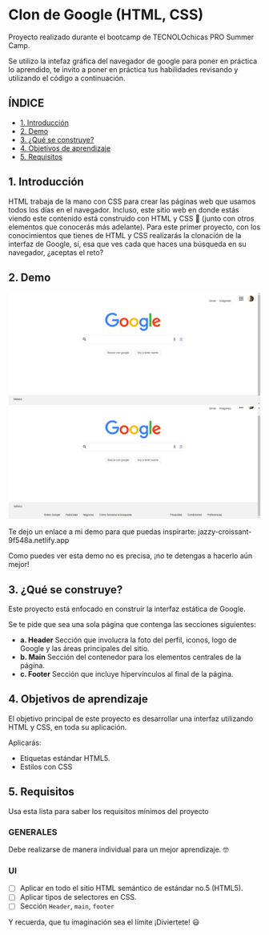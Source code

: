 # Clon de Google (HTML, CSS)

Proyecto realizado durante el bootcamp de TECNOLOchicas PRO Summer Camp.

Se utilizo la intefaz gráfica del navegador de google para poner en práctica lo aprendido, te invito a poner en práctica tus habilidades revisando y utilizando el código a continuación.

## ÍNDICE

* [1. Introducción](https://github.com/marianavaldesp/clon-de-google/blob/main/README.md#1-introducci%C3%B3n)
* [2. Demo](https://github.com/marianavaldesp/clon-de-google/blob/main/README.md#2-demo)
* [3. ¿Qué se construye?](https://github.com/marianavaldesp/clon-de-google/blob/main/README.md#3-qu%C3%A9-se-construye)
* [4. Objetivos de aprendizaje](https://github.com/marianavaldesp/clon-de-google/blob/main/README.md#4-objetivos-de-aprendizaje)
* [5. Requisitos](https://github.com/marianavaldesp/clon-de-google/blob/main/README.md#5-requisitos)

## 1. Introducción 

HTML trabaja de la mano con CSS para crear las páginas web que usamos todos los días en el navegador. Incluso, este sitio web en donde estás viendo este contenido está construido con HTML y CSS 🤯 (junto con otros elementos que conocerás más adelante). Para este primer proyecto, con los conocimientos que tienes de HTML y CSS realizarás la clonación de la interfaz de Google, sí, esa que ves cada que haces una búsqueda en su navegador, ¿aceptas el reto? 

## 2. Demo
![imagen](https://github.com/marianavaldesp/clon-de-google/blob/main/imagenes/clon1.png)
![imagen](https://github.com/marianavaldesp/clon-de-google/blob/main/imagenes/clon2.png)

Te dejo un enlace a mi demo para que puedas inspirarte: jazzy-croissant-9f548a.netlify.app

Como puedes ver esta demo no es precisa, ¡no te detengas a hacerlo aún mejor!

## 3. ¿Qué se construye?

Este proyecto está enfocado en construir la interfaz estática de Google.

Se te pide que sea una sola página que contenga las secciones siguientes:
  - **a. Header**
    Sección que involucra la foto del perfil, iconos, logo de Google y las áreas principales del sitio.
  - **b. Main**
    Sección del contenedor para los elementos centrales de la página. 
  - **c. Footer**
    Sección que incluye hipervínculos al final de la página.

## 4. Objetivos de aprendizaje

El objetivo principal de este proyecto es desarrollar una interfaz utilizando HTML y CSS, en toda su aplicación.

Aplicarás:

- Etiquetas estándar HTML5.
- Estilos con CSS

## 5. Requisitos

Usa esta lista para saber los requisitos mínimos del proyecto

### GENERALES

Debe realizarse de manera individual para un mejor aprendizaje. 🤓

### UI
- [ ] Aplicar en todo el sitio HTML semántico de estándar no.5 (HTML5).
- [ ] Aplicar tipos de selectores en CSS.
- [ ] Sección `Header`, `main`, `footer`

Y recuerda, que tu imaginación sea el límite ¡Diviertete! 😃
